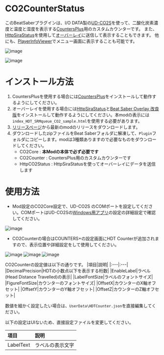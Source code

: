 # CO2CounterStatus
このBeatSaberプラグインは、I/O DATA製の[UD-CO2S](https://www.iodata.jp/product/tsushin/iot/ud-co2s/index.htm)を使って、二酸化炭素濃度と温度と湿度を表示する[CountersPlus](https://github.com/Caeden117/CountersPlus)用のカスタムカウンターです。
また、[HttpSiraStatus](https://github.com/denpadokei/HttpSiraStatus)を使用して[オーバーレイ](https://github.com/rynan4818/beat-saber-overlay)に送信して表示することもできます。
他にも、[PlayerInfoViewer](https://github.com/rynan4818/PlayerInfoViewer)でメニュー画面に表示することも可能です。

![image](https://user-images.githubusercontent.com/14249877/219855750-6605731c-b134-46a0-9594-ea347817b993.png)

![image](https://user-images.githubusercontent.com/14249877/219855758-d576af60-0283-491a-8770-96e413239d37.png)

# インストール方法
1. CountersPlusを使用する場合には[CountersPlus](https://github.com/Caeden117/CountersPlus)をインストールして動作するようにしてください。
2. オーバーレイを使用する場合には[HttpSiraStatus](https://github.com/denpadokei/HttpSiraStatus)と[Beat Saber Overlay 改良版](https://github.com/rynan4818/beat-saber-overlay)をインストールして動作するようにしてください。本modの表示には`index_HDT_SRMqueue_CO2_sample.html`を使用する必要があります。
3. [リリースページ](https://github.com/rynan4818/CO2CounterStatus/releases)から最新のmodのリリースをダウンロードします。
4. ダウンロードしたzipファイルをBeat Saberフォルダに解凍して、`Plugin`フォルダにコピーします。modは3種類ありますので必要なものをダウンロードしてください。
    - CO2Core : **本Modの本体で必ず必要です**
    - CO2Counter : CountersPlus用のカスタムカウンターです
    - HttpCO2Status : HttpSiraStatusを使ってオーバーレイにデータを送信します

# 使用方法
* Mod設定のCO2Core設定で、UD-CO2S のCOMポートを設定してください。COMポートはUD-CO2Sの[Windows用アプリ](https://www.iodata.jp/lib/software/c/2284.htm)の設定の詳細設定で確認してください。

![image](https://user-images.githubusercontent.com/14249877/219856680-ccced33d-3a0c-4acc-8258-9cd64638a8a5.png)

* CO2Counterの場合はCOUNTERS+の設定画面にHDT Counterが追加されますので、表示位置や詳細設定をして使用してください。

![image](https://user-images.githubusercontent.com/14249877/219857331-6437bfda-ff56-446e-9643-ac955916af0a.png)
![image](https://user-images.githubusercontent.com/14249877/219857368-313a5d9f-c95c-4638-be67-757d77a06caf.png)
![image](https://user-images.githubusercontent.com/14249877/219857566-2a1216b5-b2ba-42c5-9c54-1fee9d0f61c0.png)

CO2Counterの設定値は以下の通りです。
|項目|説明|
|:---|:---|
|DecimalPrecision|HDTの小数点以下を表示する桁数|
|EnableLabel|ラベル(Head Distance Travelled)の表示|
|LabelFontSize|ラベルのフォントサイズ|
|FigureFontSize|カウンターのフォントサイズ|
|OffsetX|カウンターのX軸オフセット|
|OffsetY|カウンターのY軸オフセット|
|OffsetZ|カウンターのZ軸オフセット|

数値を細かく設定したい場合は、`UserData\HDTCounter.json`を直接編集してください。

以下の設定はUIないため、直接設定ファイルを変更してください。

|項目|説明|
|:---|:---|
|LabelText|ラベルの表示文字|
